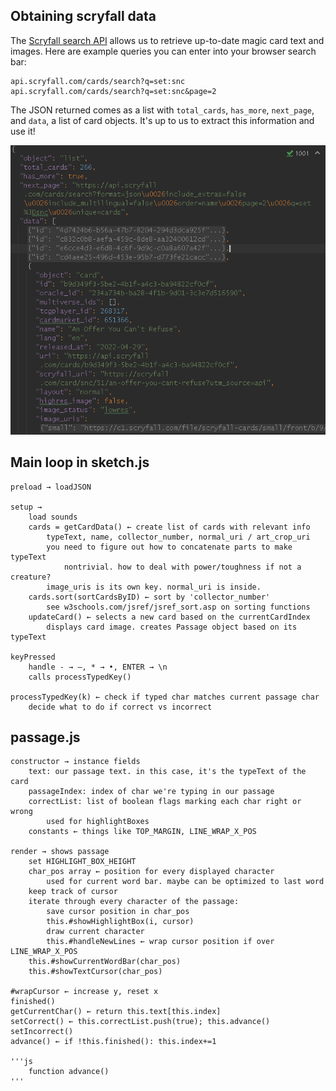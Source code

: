 



## Obtaining scryfall data
The [Scryfall search API](https://scryfall.com/docs/api/cards/search) allows 
us to retrieve up-to-date magic card text and images. Here are example 
queries you can enter into your browser search bar:

    api.scryfall.com/cards/search?q=set:snc
    api.scryfall.com/cards/search?q=set:snc&page=2

The JSON returned comes as a list with `total_cards`, `has_more`, `next_page`, 
and `data`, a list of card objects. It's up to us to extract this information 
and use it!

![](scryfallJSON.png)




## Main loop in sketch.js
    preload → loadJSON

    setup → 
        load sounds
        cards = getCardData() ← create list of cards with relevant info
            typeText, name, collector_number, normal_uri / art_crop_uri
            you need to figure out how to concatenate parts to make typeText
                nontrivial. how to deal with power/toughness if not a creature?
            image_uris is its own key. normal_uri is inside.
        cards.sort(sortCardsByID) ← sort by 'collector_number'
            see w3schools.com/jsref/jsref_sort.asp on sorting functions
        updateCard() ← selects a new card based on the currentCardIndex
            displays card image. creates Passage object based on its typeText

    keyPressed
        handle - → —, * → •, ENTER → \n
        calls processTypedKey()

    processTypedKey(k) ← check if typed char matches current passage char
        decide what to do if correct vs incorrect

## passage.js
    constructor → instance fields
        text: our passage text. in this case, it's the typeText of the card
        passageIndex: index of char we're typing in our passage
        correctList: list of boolean flags marking each char right or wrong
            used for highlightBoxes
        constants ← things like TOP_MARGIN, LINE_WRAP_X_POS

    render → shows passage
        set HIGHLIGHT_BOX_HEIGHT
        char_pos array ← position for every displayed character
            used for current word bar. maybe can be optimized to last word
        keep track of cursor
        iterate through every character of the passage:
            save cursor position in char_pos
            this.#showHighlightBox(i, cursor)
            draw current character
            this.#handleNewLines ← wrap cursor position if over LINE_WRAP_X_POS
        this.#showCurrentWordBar(char_pos)
        this.#showTextCursor(char_pos)

    #wrapCursor ← increase y, reset x
    finished()
    getCurrentChar() ← return this.text[this.index]
    setCorrect() ← this.correctList.push(true); this.advance()
    setIncorrect()
    advance() ← if !this.finished(): this.index+=1
    
    '''js
        function advance()
    '''
